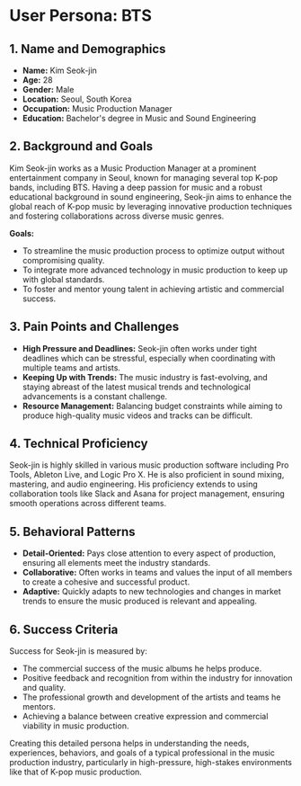 # User Persona: BTS

## 1. Name and Demographics
- **Name:** Kim Seok-jin
- **Age:** 28
- **Gender:** Male
- **Location:** Seoul, South Korea
- **Occupation:** Music Production Manager
- **Education:** Bachelor's degree in Music and Sound Engineering

## 2. Background and Goals
Kim Seok-jin works as a Music Production Manager at a prominent entertainment company in Seoul, known for managing several top K-pop bands, including BTS. Having a deep passion for music and a robust educational background in sound engineering, Seok-jin aims to enhance the global reach of K-pop music by leveraging innovative production techniques and fostering collaborations across diverse music genres.

**Goals:**
- To streamline the music production process to optimize output without compromising quality.
- To integrate more advanced technology in music production to keep up with global standards.
- To foster and mentor young talent in achieving artistic and commercial success.

## 3. Pain Points and Challenges
- **High Pressure and Deadlines:** Seok-jin often works under tight deadlines which can be stressful, especially when coordinating with multiple teams and artists.
- **Keeping Up with Trends:** The music industry is fast-evolving, and staying abreast of the latest musical trends and technological advancements is a constant challenge.
- **Resource Management:** Balancing budget constraints while aiming to produce high-quality music videos and tracks can be difficult.

## 4. Technical Proficiency
Seok-jin is highly skilled in various music production software including Pro Tools, Ableton Live, and Logic Pro X. He is also proficient in sound mixing, mastering, and audio engineering. His proficiency extends to using collaboration tools like Slack and Asana for project management, ensuring smooth operations across different teams.

## 5. Behavioral Patterns
- **Detail-Oriented:** Pays close attention to every aspect of production, ensuring all elements meet the industry standards.
- **Collaborative:** Often works in teams and values the input of all members to create a cohesive and successful product.
- **Adaptive:** Quickly adapts to new technologies and changes in market trends to ensure the music produced is relevant and appealing.

## 6. Success Criteria
Success for Seok-jin is measured by:
- The commercial success of the music albums he helps produce.
- Positive feedback and recognition from within the industry for innovation and quality.
- The professional growth and development of the artists and teams he mentors.
- Achieving a balance between creative expression and commercial viability in music production.

Creating this detailed persona helps in understanding the needs, experiences, behaviors, and goals of a typical professional in the music production industry, particularly in high-pressure, high-stakes environments like that of K-pop music production.